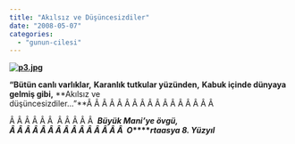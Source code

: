 ```yaml
---
title: "Akılsız ve Düşüncesizdiler"
date: "2008-05-07"
categories: 
  - "gunun-cilesi"
---
```


**[![p3.jpg](/uploads/2008/05/p3.jpg)](/uploads/2008/05/p3.jpg "p3.jpg")**

**“Bütün canlı varlıklar,** **Karanlık tutkular yüzünden,** **Kabuk içinde dünyaya gelmiş gibi,** **Akılsız ve düşüncesizdiler...”**Â Â Â Â Â Â Â Â Â Â Â Â Â Â Â Â Â 

Â Â Â Â Â Â  Â Â Â Â Â  **_Büyük Mani’ye övgü, Â Â Â Â Â Â Â Â Â Â Â Â Â Â Â  O_****_rtaasya 8. Yüzyıl_**
